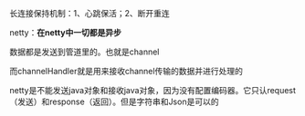 长连接保持机制：1、心跳保活；2、断开重连

netty：**在netty中一切都是异步**

数据都是发送到管道里的。也就是channel

而channelHandler就是用来接收channel传输的数据并进行处理的

netty是不能发送java对象和接收java对象，因为没有配置编码器。它只认request（发送）和response（返回）。但是字符串和Json是可以的
